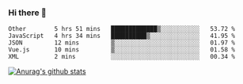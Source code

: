 ### Hi there 👋



<!--
**webB1an/webB1an** is a ✨ _special_ ✨ repository because its `README.md` (this file) appears on your GitHub profile.

Here are some ideas to get you started:

- 🔭 I’m currently working on ...
- 🌱 I’m currently learning ...
- 👯 I’m looking to collaborate on ...
- 🤔 I’m looking for help with ...
- 💬 Ask me about ...
- 📫 How to reach me: ...
- 😄 Pronouns: ...
- ⚡ Fun fact: ...
-->

<!--START_SECTION:waka-->

```text
Other        5 hrs 51 mins   █████████████▒░░░░░░░░░░░   53.72 %
JavaScript   4 hrs 34 mins   ██████████▒░░░░░░░░░░░░░░   41.95 %
JSON         12 mins         ▒░░░░░░░░░░░░░░░░░░░░░░░░   01.97 %
Vue.js       10 mins         ▒░░░░░░░░░░░░░░░░░░░░░░░░   01.58 %
XML          2 mins          ░░░░░░░░░░░░░░░░░░░░░░░░░   00.34 %
```

<!--END_SECTION:waka-->


[![Anurag's github stats](https://github-readme-stats.vercel.app/api?username=webB1an&show_icons=true&theme=radical)](https://github.com/anuraghazra/github-readme-stats)

